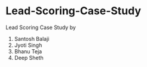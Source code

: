 # Lead-Scoring-Case-Study
Lead Scoring Case Study by 
1. Santosh Balaji
2. Jyoti Singh
3. Bhanu Teja
4. Deep Sheth
